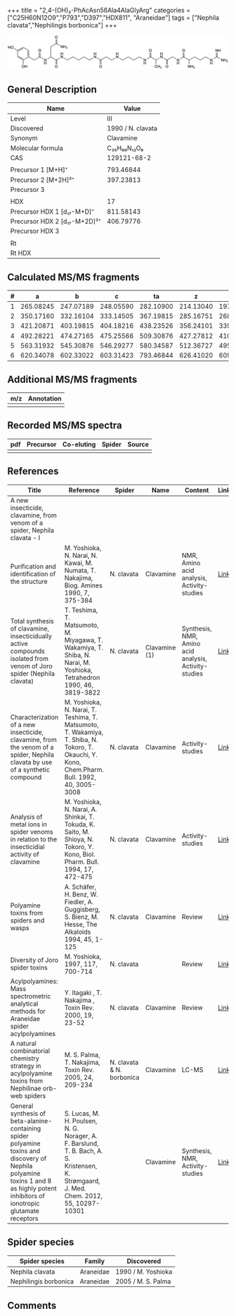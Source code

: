 +++
title = "2,4-(OH)₂-PhAcAsn5ßAla4AlaGlyArg"
categories = ["C25H60N12O9","P793","D397","HDX811",
"Araneidae"]
tags = ["Nephila clavata","Nephilingis borbonica"]
+++

![](/img/2-4-OH2-PhAcAsn5bAla4AlaGlyArg.png)

## General Description

| Name                         | Value             |
|------------------------------|-------------------|
| Level                        | III               |
| Discovered                   | 1990 / N. clavata |
| Synonym                      | Clavamine         |
| Molecular formula            | C₃₅H₆₀N₁₂O₉       |
| CAS                          | 129121-68-2       |
|                              |                   |
| Precursor 1 [M+H]⁺           | 793.46844         |
| Precursor 2 [M+2H]²⁺         | 397.23813         |
| Precursor 3                  |                   |
|                              |                   |
| HDX                          | 17                |
| Precursor HDX 1 [d₁₇-M+D]⁺   | 811.58143         |
| Precursor HDX 2 [d₁₇-M+2D]²⁺ | 406.79776         |
| Precursor HDX 3              |                   |
|                              |                   |
| Rt                           |                   |
| Rt HDX                       |                   |

## Calculated MS/MS fragments

| # | a         | b         | c         | ta        | z         | y         | tz        |
|---|-----------|-----------|-----------|-----------|-----------|-----------|-----------|
| 1 | 265.08245 | 247.07189 | 248.05590 | 282.10900 | 214.13040 | 197.10385 | 231.15695 |
| 2 | 350.17160 | 332.16104 | 333.14505 | 367.19815 | 285.16751 | 268.14096 | 302.19406 |
| 3 | 421.20871 | 403.19815 | 404.18216 | 438.23526 | 356.24101 | 339.21446 | 373.26756 |
| 4 | 492.28221 | 474.27165 | 475.25566 | 509.30876 | 427.27812 | 410.25157 | 444.30467 |
| 5 | 563.31932 | 545.30876 | 546.29277 | 580.34587 | 512.36727 | 495.34072 | 529.39382 |
| 6 | 620.34078 | 602.33022 | 603.31423 | 793.46844 | 626.41020 | 609.38365 | 643.43675 |

## Additional MS/MS fragments

| m/z       | Annotation |
|-----------|------------|
|           |            |

## Recorded MS/MS spectra

| pdf | Precursor | Co-eluting | Spider    | Source                              |
|-----|-----------|------------|-----------|-------------------------------------|
|     |           |            |           |                                     |

## References

| Title                                                                                                                                                                                | Reference                                                                                                                                     | Spider                    | Name          | Content                                               | Link                                                                                                |
|--------------------------------------------------------------------------------------------------------------------------------------------------------------------------------------|-----------------------------------------------------------------------------------------------------------------------------------------------|---------------------------|---------------|-------------------------------------------------------|-----------------------------------------------------------------------------------------------------|
| A new insecticide, clavamine, from venom of a spider, Nephila clavata - I                                                                                                            |                                                                                                                                               |                           |               |                                                       |                                                                                                     |
| Purification and identification of the structure                                                                                                                                     | M. Yoshioka, N. Narai, N. Kawai, M. Numata, T. Nakajima, Biog. Amines 1990, 7, 375-384                                                        | N. clavata                | Clavamine     | NMR, Amino acid analysis, Activity-studies            | [Link](https://eurekamag.com/research/006/951/006951719.php)                                        |
| Total synthesis of clavamine, insecticidually active compounds isolated from venom of Joro spider (Nephila clavata)                                                                  | T. Teshima, T. Matsumoto, M. Miyagawa, T. Wakamiya, T. Shiba, N. Narai, M. Yoshioka, Tetrahedron 1990, 46, 3819-3822                          | N. clavata                | Clavamine (1) | Synthesis, NMR, Amino acid analysis, Activity-studies | [Link](https://www.sciencedirect.com/science/article/pii/S0040402001905174)                         |
| Characterization of a new insecticide, clavamine, from the venom of a spider, Nephila clavata by use of a synthetic compound                                                         | M. Yoshioka, N. Narai, T. Teshima, T. Matsumoto, T. Wakamiya, T. Shiba, N. Tokoro, T. Okauchi, Y. Kono, Chem.Pharm. Bull. 1992, 40, 3005-3008 | N. clavata                | Clavamine     | Activity-studies                                      | [Link](https://www.jstage.jst.go.jp/article/cpb1958/40/11/40_11_3005/_article)                      |
| Analysis of metal ions in spider venoms in relation to the insecticidial activity of clavamine                                                                                       | M. Yoshioka, N. Narai, A. Shinkai, T. Tokuda, K. Saito, M. Shioya, N. Tokoro, Y. Kono, Biol. Pharm. Bull. 1994, 17, 472-475                   | N. clavata                | Clavamine     | Activity-studies                                      | [Link](https://www.jstage.jst.go.jp/article/bpb1993/17/4/17_4_472/_article)                         |
| Polyamine toxins from spiders and wasps                                                                                                                                              | A. Schäfer, H. Benz, W. Fiedler, A. Guggisberg, S. Bienz, M. Hesse, The Alkaloids 1994, 45, 1-125                                             | N. clavata                | Clavamine     | Review                                                | [Link](https://www.sciencedirect.com/science/article/pii/S009995980860276X)                         |
| Diversity of Joro spider toxins                                                                                                                                                      | M. Yoshioka,  1997, 117, 700-714                                                                                                              | N. clavata                |               | Review                                                | [Link](https://www.jstage.jst.go.jp/article/yakushi1947/117/10-11/117_10-11_700/_article/-char/ja/) |
| Acylpolyamines: Mass spectrometric analytical methods for Araneidae spider acylpolyamines                                                                                            | Y. Itagaki , T. Nakajima , Toxin Rev. 2000, 19, 23-52                                                                                         | N. clavata                | Clavamine     | Review                                                | [Link](https://www.tandfonline.com/doi/abs/10.1081/TXR-100100314)                                   |
| A natural combinatorial chemistry strategy in acylpolyamine toxins from Nephilinae orb-web spiders                                                                                   | M. S. Palma, T. Nakajima, Toxin Rev. 2005, 24, 209-234                                                                                        | N. clavata & N. borbonica | Clavamine     | LC-MS                                                 | [Link](https://www.tandfonline.com/doi/abs/10.1081/TXR-200057857)                                   |
| General synthesis of beta-alanine-containing spider polyamine toxins and discovery of Nephila polyamine toxins 1 and 8 as highly potent inhibitors of ionotropic glutamate receptors | S. Lucas, M. H. Poulsen, N. G. Norager, A. F. Barslund, T. B. Bach, A. S. Kristensen, K. Strømgaard, J. Med. Chem. 2012, 55, 10297-10301      |                           | Clavamine     | Synthesis, NMR, Activity-studies                      | [Link](https://pubs.acs.org/doi/abs/10.1021/jm301255m)                                              |

## Spider species

| Spider species        | Family    | Discovered         |
|-----------------------|-----------|--------------------|
| Nephila clavata       | Araneidae | 1990 / M. Yoshioka |
| Nephilingis borbonica | Araneidae | 2005 / M. S. Palma |

## Comments